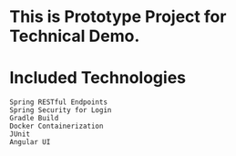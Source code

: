 # This is Prototype Project for Technical Demo.
# Included Technologies
    Spring RESTful Endpoints
    Spring Security for Login
    Gradle Build
    Docker Containerization
    JUnit
    Angular UI
